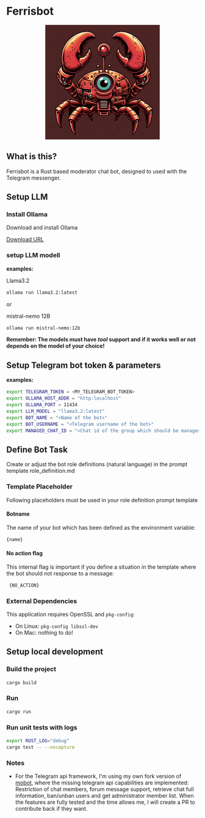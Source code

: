 # Ferrisbot

<p align="center"><img src="ferrisbot_logo.jpg" alt="ferrisbot" height="300px"></p>

## What is this?

Ferrisbot is a Rust based moderator chat bot, designed to used with the Telegram messenger.

## Setup LLM

### Install Ollama

Download and install Ollama

[Download URL](https://ollama.com/download)

### setup LLM modell

**examples:**

Llama3.2

```bash
ollama run llama3.2:latest
```

or

mistral-nemo 12B

```bash
ollama run mistral-nemo:12b
```

**Remember: The models must have _tool_ support and if it works well or not depends on the model of your choice!**

## Setup Telegram bot token & parameters

**examples:**

```bash
export TELEGRAM_TOKEN = <MY_TELEGRAM_BOT_TOKEN>
export OLLAMA_HOST_ADDR = "http:localhost"
export OLLAMA_PORT = 11434
export LLM_MODEL = "llama3.2:latest"
export BOT_NAME = "<Name of the bot>"
export BOT_USERNAME = "<Telegram username of the bot>"
export MANAGED_CHAT_ID = "<Chat id of the group which should be managed by the bot>"
```

## Define Bot Task

Create or adjust the bot role definitions (natural language) in the prompt template role_definition.md

### Template Placeholder

Following placeholders must be used in your role definition prompt template

#### Botname

The name of your bot which has been defined as the environment variable:

```bash
{name}
```

#### No action flag

This internal flag is important if you define a situation in the template where the bot should not response to a message:

```bash
 {NO_ACTION}
```

### External Dependencies

This application requires OpenSSL and `pkg-config`:

- On Linux: `pkg-config libssl-dev`
- On Mac: nothing to do!

## Setup local development

### Build the project

```bash
cargo build
```

### Run

```bash
cargo run
```

### Run unit tests with logs

```bash
export RUST_LOG="debug"
cargo test -- --nocapture
```

### Notes

- For the Telegram api framework, I'm using my own fork version of [mobot](https://github.com/slaytanic87/mobot), where the missing telegram api capabilities are implemented: Restriction of chat members, forum message support, retrieve chat full information, ban/unban users and get administrator member list.
When the features are fully tested and the time allows me, I will create a PR to contribute back if they want.
